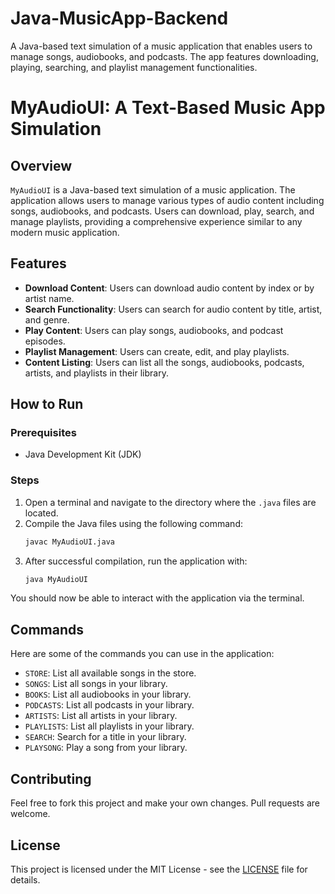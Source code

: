 # Java-MusicApp-Backend
A Java-based text simulation of a music application that enables users to manage songs, audiobooks, and podcasts. The app features downloading, playing, searching, and playlist management functionalities.

# MyAudioUI: A Text-Based Music App Simulation

## Overview
`MyAudioUI` is a Java-based text simulation of a music application. The application allows users to manage various types of audio content including songs, audiobooks, and podcasts. Users can download, play, search, and manage playlists, providing a comprehensive experience similar to any modern music application.

## Features

- **Download Content**: Users can download audio content by index or by artist name.
- **Search Functionality**: Users can search for audio content by title, artist, and genre.
- **Play Content**: Users can play songs, audiobooks, and podcast episodes.
- **Playlist Management**: Users can create, edit, and play playlists.
- **Content Listing**: Users can list all the songs, audiobooks, podcasts, artists, and playlists in their library.
  
## How to Run

### Prerequisites

- Java Development Kit (JDK)

### Steps

1. Open a terminal and navigate to the directory where the `.java` files are located.
2. Compile the Java files using the following command:
    ```bash
    javac MyAudioUI.java
    ```
3. After successful compilation, run the application with:
    ```bash
    java MyAudioUI
    ```
You should now be able to interact with the application via the terminal.
  
## Commands
Here are some of the commands you can use in the application:

- `STORE`: List all available songs in the store.
- `SONGS`: List all songs in your library.
- `BOOKS`: List all audiobooks in your library.
- `PODCASTS`: List all podcasts in your library.
- `ARTISTS`: List all artists in your library.
- `PLAYLISTS`: List all playlists in your library.
- `SEARCH`: Search for a title in your library.
- `PLAYSONG`: Play a song from your library.

## Contributing
Feel free to fork this project and make your own changes. Pull requests are welcome.

## License
This project is licensed under the MIT License - see the [LICENSE](LICENSE) file for details.


